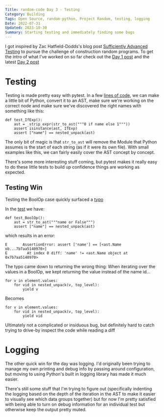 ```yaml
---
Title: random-code Day 3 - Testing
Category: Building
Tags: Open Source, random-python, Project Random, testing, logging
Date: 2022-07-31
Updated: 2023-10-30
Summary: Starting testing and immediately finding some bugs
---
```


I got inspired by Zac Hatfield-Dodds's blog post [Sufficiently Advanced
Testing](https://zhd.dev/sufficiently/) to pursue the challenge of construction
random programs. To get the intro of what I've worked on so far check out the
[Day 1 post](blog/starting-the-random-code-journey.html) and the latest [Day 2
post](blog/random-code-day-2.html)

# Testing

Testing is made pretty easy with pytest. In a few [lines of
code](https://github.com/buckbaskin/random-python/blob/254e5cbc2f01b3ddddeb5b57c79cb1b5aa829b63/test/name_discovery_test.py#L123-L126),
we can make a little bit of Python, convert it to an AST, make sure we're
working on the correct node and make sure we've discovered the right names with
something like this:

    def test_IfExp():
        ast = _strip_expr(str_to_ast("""0 if name else 1"""))
        assert isinstance(ast, IfExp)
        assert ["name"] == nested_unpack(ast)

The only bit of magic is that `str_to_ast` will remove the Module that Python
assumes is the start of each string (as if it were its own file). With small
examples like this, we can fairly easily cover the AST concept by concept.

There's some more interesting stuff coming, but pytest makes it really easy to
do these little tests to build up confidence things are working as expected.

## Testing Win

Testing the BoolOp case quickly surfaced a
[typo](https://github.com/buckbaskin/random-python/commit/2dff8adf4104e5f2b086dcef874c583fa86e00ac#diff-9a7cc4f1e446f21dca1fcd2007a4cd6029f9460d38fb2bbd120c862da8fa018fL479-L486)

In the
[test](https://github.com/buckbaskin/random-python/commit/2dff8adf4104e5f2b086dcef874c583fa86e00ac#diff-6bb417164f20198c4e59062bb7b6b76426a82e595cb37ac5c1663f9df662c115R47-R49)
we have:

    def test_BoolOp():
        ast = str_to_ast("""name or False""")
        assert ["name"] == nested_unpack(ast)

which results in an error:

    E       AssertionError: assert ['name'] == [<ast.Name ob...7b7aa5140970>]
    E         At index 0 diff: 'name' != <ast.Name object at 0x7b7aa5140970>

The typo came down to returning the wrong thing: When iterating over the values
in a BoolOp, we kept returning the value instead of the name id...

    for v in element.values:
        for vid in nested_unpack(v, top_level):
            yield v

Becomes

    for v in element.values:
        for vid in nested_unpack(v, top_level):
            yield vid

Ultimately not a complicated or insiduous bug, but definitely hard to
catch trying to drive-by inspect the code while reading a diff

# Logging

The other quick win for the day was logging. I'd originally been trying to
manage my own printing and debug info by passing around configuration, but
moving to using Python's built in logging library has made it much easier.

There's still some stuff that I'm trying to figure out (specifically indenting
the logging based on the depth of the iteration in the AST to make it easier to
visually see which data groups together) but for now I'm pretty satisfied with
being able to turn on debug information for an individual test but otherwise
keep the output pretty muted.
